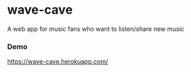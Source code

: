 # wave-cave
A web app for music fans who want to listen/share new music

### Demo
https://wave-cave.herokuapp.com/
